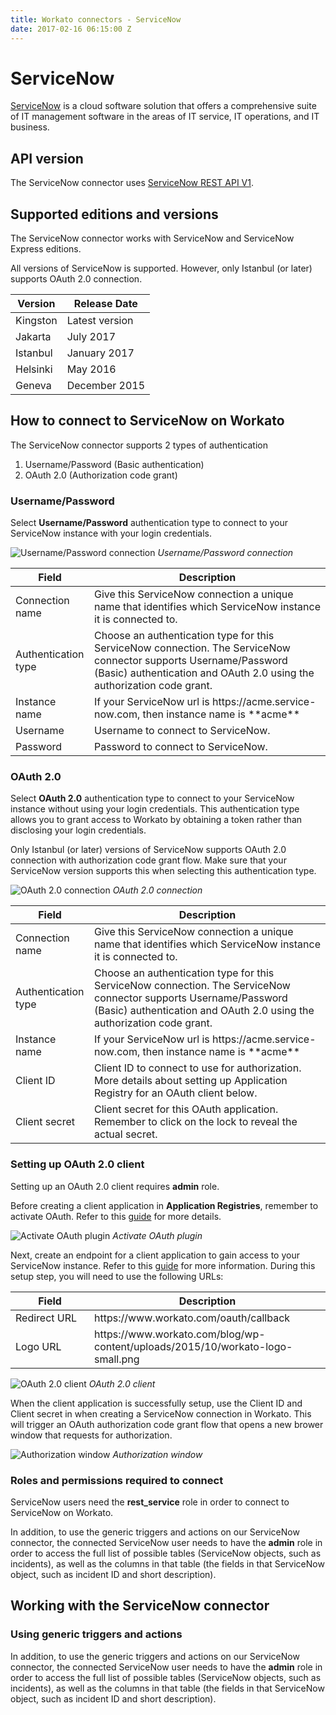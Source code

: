 ```yaml
---
title: Workato connectors - ServiceNow
date: 2017-02-16 06:15:00 Z
---
```


# ServiceNow
[ServiceNow](https://www.servicenow.com/) is a cloud software solution that offers a comprehensive suite of IT management software in the areas of IT service, IT operations, and IT business.

## API version
The ServiceNow connector uses [ServiceNow REST API V1](http://wiki.servicenow.com/index.php?title=REST_API#ServiceNow_REST_API_Resources).

## Supported editions and versions
The ServiceNow connector works with ServiceNow and ServiceNow Express editions.

All versions of ServiceNow is supported. However, only Istanbul (or later) supports OAuth 2.0 connection.

<table class="unchanged rich-diff-level-one">
  <thead>
    <tr>
      <th>Version</th>
      <th>Release Date</th>
    </tr>
  </thead>
  <tbody>
    <tr>
      <td>Kingston</td>
      <td>Latest version</td>
    </tr>
    <tr>
      <td>Jakarta</td>
      <td>July 2017</td>
    </tr>
    <tr>
      <td>Istanbul</td>
      <td>January 2017</td>
    </tr>
    <tr>
      <td>Helsinki</td>
      <td>May 2016</td>
    </tr>
    <tr>
      <td>Geneva</td>
      <td>December 2015</td>
    </tr>
  </tbody>
</table>

## How to connect to ServiceNow on Workato
The ServiceNow connector supports 2 types of authentication
1. Username/Password (Basic authentication)
2. OAuth 2.0 (Authorization code grant)

### Username/Password

Select **Username/Password** authentication type to connect to your ServiceNow instance with your login credentials.

![Username/Password connection](/assets/images/connectors/servicenow/basic_connection.png)
*Username/Password connection*

<table class="unchanged rich-diff-level-one">
  <thead>
    <tr>
        <th width='25%'>Field</th>
        <th>Description</th>
    </tr>
  </thead>
  <tbody>
    <tr>
      <td>Connection name</td>
      <td>Give this ServiceNow connection a unique name that identifies which ServiceNow instance it is connected to.</td>
    </tr>
    <tr>
      <td>Authentication type</td>
      <td>Choose an authentication type for this ServiceNow connection. The ServiceNow connector supports Username/Password (Basic) authentication and OAuth 2.0 using the authorization code grant.</td>
    </tr>
    <tr>
      <td>Instance name</td>
      <td>If your ServiceNow url is https://acme.service-now.com, then instance name is **acme**</td>
    </tr>
    <tr>
      <td>Username</td>
      <td>Username to connect to ServiceNow.</td>
    </tr>
    <tr>
      <td>Password</td>
      <td>Password to connect to ServiceNow.</td>
    </tr>
  </tbody>
</table>

### OAuth 2.0

Select **OAuth 2.0** authentication type to connect to your ServiceNow instance without using your login credentials. This authentication type allows you to grant access to Workato by obtaining a token rather than disclosing your login credentials.

Only Istanbul (or later) versions of ServiceNow supports OAuth 2.0 connection with authorization code grant flow. Make sure that your ServiceNow version supports this when selecting this authentication type.

![OAuth 2.0 connection](/assets/images/connectors/servicenow/oauth_connection.png)
*OAuth 2.0 connection*

<table class="unchanged rich-diff-level-one">
  <thead>
    <tr>
        <th width='25%'>Field</th>
        <th>Description</th>
    </tr>
  </thead>
  <tbody>
    <tr>
      <td>Connection name</td>
      <td>Give this ServiceNow connection a unique name that identifies which ServiceNow instance it is connected to.</td>
    </tr>
    <tr>
      <td>Authentication type</td>
      <td>Choose an authentication type for this ServiceNow connection. The ServiceNow connector supports Username/Password (Basic) authentication and OAuth 2.0 using the authorization code grant.</td>
    </tr>
    <tr>
      <td>Instance name</td>
      <td>If your ServiceNow url is https://acme.service-now.com, then instance name is **acme**</td>
    </tr>
    <tr>
      <td>Client ID</td>
      <td>Client ID to connect to use for authorization. More details about setting up Application Registry for an OAuth client below.</td>
    </tr>
    <tr>
      <td>Client secret</td>
      <td>Client secret for this OAuth application. Remember to click on the lock to reveal the actual secret.</td>
    </tr>
  </tbody>
</table>

### Setting up OAuth 2.0 client

Setting up an OAuth 2.0 client requires **admin** role.

Before creating a client application in **Application Registries**, remember to activate OAuth. Refer to this [guide](https://docs.servicenow.com/bundle/istanbul-platform-administration/page/administer/security/task/t_ActivateOAuth.html) for more details.

![Activate OAuth plugin](/assets/images/connectors/servicenow/oauth_plugin.png)
*Activate OAuth plugin*

Next, create an endpoint for a client application to gain access to your ServiceNow instance. Refer to this [guide](https://docs.servicenow.com/bundle/istanbul-platform-administration/page/administer/security/task/t_CreateEndpointforExternalClients.html) for more information. During this setup step, you will need to use the following URLs:

<table class="unchanged rich-diff-level-one">
  <thead>
    <tr>
        <th width='25%'>Field</th>
        <th>Description</th>
    </tr>
  </thead>
  <tbody>
    <tr>
      <td>Redirect URL</td>
      <td>https://www.workato.com/oauth/callback</td>
    </tr>
    <tr>
      <td>Logo URL</td>
      <td>https://www.workato.com/blog/wp-content/uploads/2015/10/workato-logo-small.png</td>
    </tr>
  </tbody>
</table>

![OAuth 2.0 client](/assets/images/connectors/servicenow/oauth_client.png)
*OAuth 2.0 client*

When the client application is successfully setup, use the Client ID and Client secret in when creating a ServiceNow connection in Workato. This will trigger an OAuth authorization code grant flow that opens a new brower window that requests for authorization.

![Authorization window](/assets/images/connectors/servicenow/authorization_window.png)
*Authorization window*

### Roles and permissions required to connect
ServiceNow users need the **rest_service** role in order to connect to ServiceNow on Workato.

In addition, to use the generic triggers and actions on our ServiceNow connector, the connected ServiceNow user needs to have the **admin** role in order to access the full list of possible tables (ServiceNow objects, such as incidents), as well as the columns in that table (the fields in that ServiceNow object, such as incident ID and short description).

## Working with the ServiceNow connector

### Using generic triggers and actions
In addition, to use the generic triggers and actions on our ServiceNow connector, the connected ServiceNow user needs to have the **admin** role in order to access the full list of possible tables (ServiceNow objects, such as incidents), as well as the columns in that table (the fields in that ServiceNow object, such as incident ID and short description).
